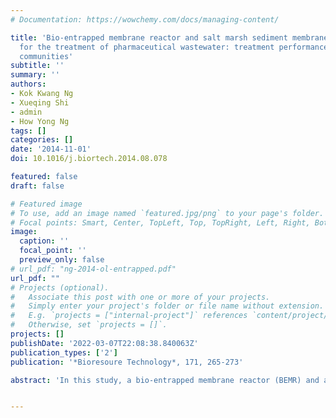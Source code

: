```yaml
---
# Documentation: https://wowchemy.com/docs/managing-content/

title: 'Bio-entrapped membrane reactor and salt marsh sediment membrane bioreactor
  for the treatment of pharmaceutical wastewater: treatment performance and microbial
  communities'
subtitle: ''
summary: ''
authors:
- Kok Kwang Ng
- Xueqing Shi
- admin
- How Yong Ng
tags: []
categories: []
date: '2014-11-01'
doi: 10.1016/j.biortech.2014.08.078

featured: false
draft: false

# Featured image
# To use, add an image named `featured.jpg/png` to your page's folder.
# Focal points: Smart, Center, TopLeft, Top, TopRight, Left, Right, BottomLeft, Bottom, BottomRight.
image:
  caption: ''
  focal_point: ''
  preview_only: false
# url_pdf: "ng-2014-ol-entrapped.pdf"
url_pdf: ""
# Projects (optional).
#   Associate this post with one or more of your projects.
#   Simply enter your project's folder or file name without extension.
#   E.g. `projects = ["internal-project"]` references `content/project/deep-learning/index.md`.
#   Otherwise, set `projects = []`.
projects: []
publishDate: '2022-03-07T22:08:38.840063Z'
publication_types: ['2']
publication: '*Bioresoure Technology*, 171, 265-273'

abstract: 'In this study, a bio-entrapped membrane reactor (BEMR) and a salt marsh sediment membrane bioreactor (SMSMBR) were evaluated to study the organic treatment performance of pharmaceutical wastewater. The influences of hydraulic retention time (HRT) and salinity were also studied. The conventional biomass in the BEMR cannot tolerate well of the hypersaline conditions, resulting in total chemical oxygen demand (TCOD) removal efficiency of 54.2-68.0%. On the other hand, microorganisms in the SMSMBR, which was seeded from coastal shore, strived and was able to degrade the complex organic in the presence of salt effectively, achieving 74.7-90.9% of TCOD removal efficiencies. Marine microorganisms able to degrade recalcitrant compounds and utilize hydrocarbon compounds were found in the SMSMBR, which resulted in higher organic removal efficiency than the BEMR. However, specific nitrifying activity decreased and inhibited due to the saline effect that led to poor ammonia nitrogen removal.'


---
```

